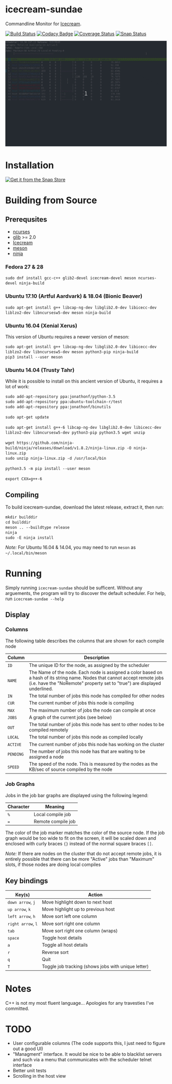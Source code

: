 # icecream-sundae
Commandline Monitor for [Icecream](https://github.com/icecc/icecream).

[![Build Status](https://travis-ci.org/JPEWdev/icecream-sundae.svg?branch=master)](https://travis-ci.org/JPEWdev/icecream-sundae)
[![Codacy Badge](https://api.codacy.com/project/badge/Grade/9e75106b1701452488d361efe2d1ad88)](https://www.codacy.com/app/JPEWdev/icecream-sundae?utm_source=github.com&amp;utm_medium=referral&amp;utm_content=JPEWdev/icecream-sundae&amp;utm_campaign=Badge_Grade)
[![Coverage Status](https://coveralls.io/repos/github/JPEWdev/icecream-sundae/badge.svg?branch=master)](https://coveralls.io/github/JPEWdev/icecream-sundae?branch=master)
[![Snap Status](https://build.snapcraft.io/badge/JPEWdev/icecream-sundae.svg)](https://build.snapcraft.io/user/JPEWdev/icecream-sundae)

![Icecream Sundae Demo](/images/demo.gif)

# Installation

[![Get it from the Snap Store](https://snapcraft.io/static/images/badges/en/snap-store-black.svg)](https://snapcraft.io/icecream-sundae)

# Building from Source

## Prerequsites
* [ncurses](https://www.gnu.org/software/ncurses/ncurses.html)
* [glib](https://developer.gnome.org/glib/stable/) >= 2.0
* [Icecream](https://github.com/icecc/icecream)
* [meson](http://mesonbuild.com/)
* [ninja](https://ninja-build.org/)

### Fedora 27 & 28
```shell
sudo dnf install gcc-c++ glib2-devel icecream-devel meson ncurses-devel ninja-build
```

### Ubuntu 17.10 (Artful Aardvark) & 18.04 (Bionic Beaver)
```shell
sudo apt-get install g++ libcap-ng-dev libglib2.0-dev libicecc-dev liblzo2-dev libncursesw5-dev meson ninja-build
```

### Ubuntu 16.04 (Xenial Xerus)
This version of Ubuntu requires a newer version of meson:

```shell
sudo apt-get install g++ libcap-ng-dev libglib2.0-dev libicecc-dev liblzo2-dev libncursesw5-dev meson python3-pip ninja-build
pip3 install --user meson
```

### Ubuntu 14.04 (Trusty Tahr)
While it is possible to install on this ancient version of Ubuntu, it requires a lot of work:

```shell
sudo add-apt-repository ppa:jonathonf/python-3.5
sudo add-apt-repository ppa:ubuntu-toolchain-r/test
sudo add-apt-repository ppa:jonathonf/binutils

sudo apt-get update

sudo apt-get install g++-6 libcap-ng-dev libglib2.0-dev libicecc-dev liblzo2-dev libncursesw5-dev python3-pip python3.5 wget unzip

wget https://github.com/ninja-build/ninja/releases/download/v1.8.2/ninja-linux.zip -O ninja-linux.zip
sudo unzip ninja-linux.zip -d /usr/local/bin

python3.5 -m pip install --user meson

export CXX=g++-6
```

## Compiling
To build icecream-sundae, download the latest release, extract it, then run:
```
mkdir builddir
cd builddir
meson .. --buildtype release
ninja
sudo -E ninja install
```

*Note:* For Ubuntu 16.04 & 14.04, you may need to run `meson` as `~/.local/bin/meson`

# Running

Simply running `icecream-sundae` should be sufficent. Without any arguements, the program will try to
discover the default scheduler. For help, run `icecream-sundae --help`

## Display


### Columns

The following table describes the columns that are shown for each compile node

| Column        | Description                                                                       |
|---------------|-----------------------------------------------------------------------------------|
| `ID`          | The unique ID for the node, as assigned by the scheduler                          |
| `NAME`        | The Name of the node. Each node is assigned a color based on a hash of its string name. Nodes that cannot accept remote jobs (i.e. have the "NoRemote" property set to "true") are displayed underlined. |
| `IN`          | The total number of jobs this node has compiled for other nodes                   |
| `CUR`         | The current number of jobs this node is compiling                                 |
| `MAX`         | The maximum number of jobs the node can compile at once                           |
| `JOBS`        | A graph of the current jobs (see below)                                           |
| `OUT`         | The total number of jobs this node has sent to other nodes to be compiled remotely|
| `LOCAL`       | The total number of jobs this node as compiled locally                            |
| `ACTIVE`      | The current number of jobs this node has working on the cluster                   |
| `PENDING`     | The number of jobs this node has that are waiting to be assigned a node           |
| `SPEED`       | The speed of the node. This is measured by the nodes as the KB/sec of source compiled by the node |

### Job Graphs
Jobs in the job bar graphs are displayed using the following legend:

| Character | Meaning               |
|-----------|-----------------------|
| `%`       | Local compile job     |
| `=`       | Remote compile job    |

The color of the job marker matches the color of the source node. If the job
graph would be too wide to fit on the screen, it will be scaled down and
enclosed with curly braces `{}` instead of the normal square braces `[]`.

*Note:* If there are nodes on the cluster that do not accept remote jobs, it is entirely possible that there can be
more "Active" jobs than "Maximum" slots, if those nodes are doing local compiles

## Key bindings

| Key(s)            | Action                                                |
|-------------------|-------------------------------------------------------|
| `down arrow`, `j` | Move highlight down to next host                      |
| `up arrow`, `k`   | Move highlight up to previous host                    |
| `left arrow`, `h` | Move sort left one column                             |
| `right arrow`, `l`| Move sort right one column                            |
| `tab`             | Move sort right one column (wraps)                    |
| `space`           | Toggle host details                                   |
| `a`               | Toggle all host details                               |
| `r`               | Reverse sort                                          |
| `q`               | Quit                                                  |
| `T`               | Toggle job tracking (shows jobs with unique letter)   |

# Notes

C++ is not my most fluent language... Apologies for any travesties I've committed.

# TODO

* User configurable columns (The code supports this, I just need to figure out a good UI)
* "Managment" interface. It would be nice to be able to blacklist servers and such via a menu that communicates with the scheduler telnet interface
* Better unit tests
* Scrolling in the host view
